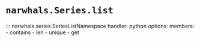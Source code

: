 # `narwhals.Series.list`

::: narwhals.series.SeriesListNamespace
    handler: python
    options:
      members:
        - contains
        - len
        - unique
        - get
